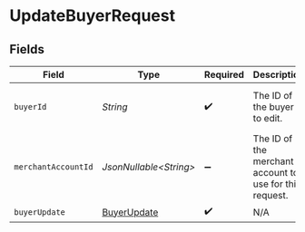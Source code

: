 # UpdateBuyerRequest


## Fields

| Field                                                   | Type                                                    | Required                                                | Description                                             | Example                                                 |
| ------------------------------------------------------- | ------------------------------------------------------- | ------------------------------------------------------- | ------------------------------------------------------- | ------------------------------------------------------- |
| `buyerId`                                               | *String*                                                | :heavy_check_mark:                                      | The ID of the buyer to edit.                            | fe26475d-ec3e-4884-9553-f7356683f7f9                    |
| `merchantAccountId`                                     | *JsonNullable\<String>*                                 | :heavy_minus_sign:                                      | The ID of the merchant account to use for this request. |                                                         |
| `buyerUpdate`                                           | [BuyerUpdate](../../models/components/BuyerUpdate.md)   | :heavy_check_mark:                                      | N/A                                                     |                                                         |